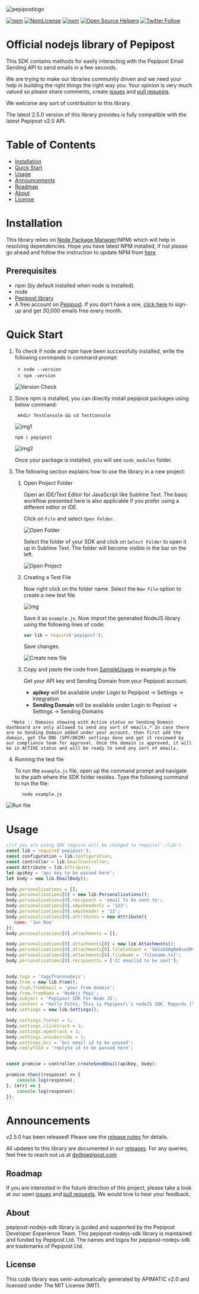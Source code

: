 ![pepipostlogo](https://pepipost.com/wp-content/uploads/2017/07/P_LOGO.png)

[![npm](https://img.shields.io/npm/v/pepipost.svg)](https://www.npmjs.com/package/pepipost)
[![NpmLicense](https://img.shields.io/npm/l/pepipost.svg)](https://www.npmjs.com/package/pepipost)
[![npm](https://img.shields.io/npm/dt/pepipost.svg)](https://www.npmjs.com/package/pepipost)
[![Open Source Helpers](https://www.codetriage.com/pepipost/pepipost-sdk-nodejs/badges/users.svg)](https://www.codetriage.com/pepipost/pepipost-sdk-nodejs)
[![Twitter Follow](https://img.shields.io/twitter/follow/pepi_post.svg?style=social&label=Follow)](https://twitter.com/pepi_post)



# Official nodejs library of Pepipost

This SDK contains methods for easily interacting with the Pepipost Email Sending API to send emails in a few seconds.

We are trying to make our libraries community driven and we need your help in building the right things the right way you. Your opinion is very much valued so please share comments, create [issues](https://github.com/pepipost/pepipost-sdk-nodejs/issues) and [pull requests](https://github.com/pepipost/pepipost-sdk-nodejs/pulls).

We welcome any sort of contribution to this library.

The latest 2.5.0 version of this library provides is fully compatible with the latest Pepipost v2.0 API.

# Table of Contents

 * [Installation](#installation)
 * [Quick Start](#quick-start)
 * [Usage](#usage)
 * [Announcements](#announcements)
 * [Roadmap](#roadmap)
 * [About](#about)
 * [License](#license)

<a name="installation"></a>
# Installation

  This library relies on [Node Package Manager](https://www.npmjs.com/)(NPM) which will help in resolving dependencies. Hope you have latest NPM installed, if not please go ahead and follow the instruction to update NPM from [here](https://docs.npmjs.com/cli/update)
  
## Prerequisites

   * npm (by default installed when node is installed).
   * node 
   * [Pepipost library](https://www.npmjs.com/package/pepipost) 
   * A free account on [Pepipost](https://pepipost.com/). If you don't have a one, [click here](https://app.pepipost.com/index.php/signup/registeruser) to sign-up and get 30,000 emails free every month.
   
<a name="quick-start"></a>
# Quick Start

1. To check if node and npm have been successfully installed, write the following commands in command prompt:

   * `node --version`
   * `npm -version`

   ![Version Check](https://apidocs.io/illustration/nodejs?step=versionCheck&workspaceFolder=Pepipost%20API-Node)


2. Since npm is installed, you can directly install pepipost packages using below command:
   
    ``` mkdir TestConsole && cd TestConsole```
  
    ![img1](http://app1.falconide.com/integration_imgs/node/2.png)
  
    
    ```npm i pepipost ```
    
    ![img2](http://app1.falconide.com/integration_imgs/node/3.png)
    

     Once your package is installed, you will see `node_modules` folder.

3. The following section explains how to use the library in a new project:

   1. Open Project Folder

      Open an IDE/Text Editor for JavaScript like Sublime Text. The basic workflow presented here is also applicable if you prefer using a different editor or IDE.

      Click on `File` and select `Open Folder`.

      ![Open Folder](https://apidocs.io/illustration/nodejs?step=openFolder)

       Select the folder of your SDK and click on `Select Folder` to open it up in Sublime Text. The folder will become visible in the bar on the left.

       ![Open Project](http://app1.falconide.com/integration_imgs/node/6.png)
       

   2. Creating a Test File

      Now right click on the folder name. Select the `New File` option to create a new test file.
      
      ![img](http://app1.falconide.com/integration_imgs/node/8.png)
      
      Save it as `example.js`. Now import the generated NodeJS library using the following lines of code:

      ```js
      var lib = require('pepipost');
      ```
      
      Save changes.

      ![Create new file](http://app1.falconide.com/integration_imgs/node/9.png)


   3. Copy and paste the code from [SampleUsage](#Usage) in example.js file
   
      Get your API key and Sending Domain from your Pepipost account. 
  
      * **apikey** will be available under Login to Pepipost -> Settings -> Integration  
      * **Sending Domain** will be available under Login to Pepiost -> Settings -> Sending Domains 

```
  *Note :: Domains showing with Active status on Sending Domain dashboard are only allowed to send any sort of emails.* In case there are no Sending Domain added under your account, then first add the domain, get the DNS (SPF/DKIM) settings done and get it reviewed by our compliance team for approval. Once the domain is approved, it will be in ACTIVE status and will be ready to send any sort of emails. 
```

   4. Running the test file

      To run the `example.js` file, open up the command prompt and navigate to the path where the SDK folder resides. Type the following command to run the file:

```
      node example.js
```
   ![Run file](http://app1.falconide.com/integration_imgs/node/10.png)


<a name="usage"></a>
# Usage

```javascript
//if you are using SDK require will be changed to require('./lib').
const lib = require('pepipost');
const configuration = lib.Configuration;
const controller = lib.EmailController;
const Attribute = lib.Attribute;
let apiKey = 'api key to be passed here';
let body = new lib.EmailBody();

body.personalizations = [];
body.personalizations[0] = new lib.Personalizations();
body.personalizations[0].recipient = 'email To be sent to';
body.personalizations[0].xApiheaderCc = '123';
body.personalizations[0].xApiheader = '12';
body.personalizations[0].attributes = new Attribute({
   name: 'Jon Doe'
});
body.personalizations[0].attachments = [];

body.personalizations[0].attachments[0] = new lib.Attachments();
body.personalizations[0].attachments[0].fileContent = 'SGVsbG8gRm9sa3MsIFRoaXMgaXMgUGVwaXBvc3QncyBub2RlSlMgU0RL'; //base64encoded value to be passed here
body.personalizations[0].attachments[0].fileName = 'filename.txt';
body.personalizations[0].recipientCc = ['CC emailid to be sent'];


body.tags = 'tagsTransnodejs';
body.from = new lib.From();
body.from.fromEmail = 'your from domain';
body.from.fromName = 'Nodejs Pepi';
body.subject = 'Pepipost SDK For Node JS';
body.content = 'Hello Folks, This is Pepipost\'s nodeJS SDK. Regards [% name %]';
body.settings = new lib.Settings();

body.settings.footer = 1;
body.settings.clicktrack = 1;
body.settings.opentrack = 1;
body.settings.unsubscribe = 1;
body.settings.bcc = 'bcc email id to be passed';
body.replyToId = 'replyto id to be passed here';


const promise = controller.createSendEmail(apiKey, body);

promise.then((response) => {
    console.log(response);
}, (err) => {
    console.log(response);
});
```

<a name="announcements"></a>
# Announcements

v2.5.0 has been released! Please see the [release notes](https://github.com/pepipost/pepipost-sdk-nodejs/releases/tag/v2.5.2) for details.

All updates to this library are documented in our [releases](https://github.com/pepipost/pepipost-sdk-nodejs/releases). For any queries, feel free to reach out us at dx@pepipost.com

<a name="roadmap"></a>
## Roadmap

If you are interested in the future direction of this project, please take a look at our open [issues](https://github.com/pepipost/pepipost-sdk-nodejs/issues) and [pull requests](https://github.com/pepipost/pepipost-sdk-nodejs/pulls). We would love to hear your feedback.

<a name="about"></a>
## About
pepipost-nodejs-sdk library is guided and supported by the Pepipost Developer Experience Team.
This pepipost-nodejs-sdk library is maintained and funded by Pepipost Ltd. The names and logos for pepipost-nodejs-sdk are trademarks of Pepipost Ltd.

<a name="license"></a>
## License
This code library was semi-automatically generated by APIMATIC v2.0 and licensed under The MIT License (MIT).
